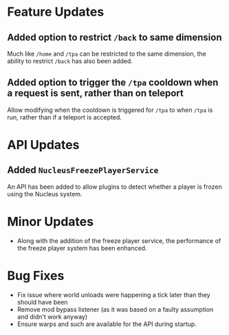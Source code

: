 # Feature Updates

## Added option to restrict `/back` to same dimension

Much like `/home` and `/tpa` can be restricted to the same dimension, the ability to restrict `/back` has also been added.

## Added option to trigger the `/tpa` cooldown when a request is sent, rather than on teleport

Allow modifying when the cooldown is triggered for `/tpa` to when `/tpa` is run, rather than if a teleport is accepted.

# API Updates

## Added `NucleusFreezePlayerService`

An API has been added to allow plugins to detect whether a player is frozen using the Nucleus system.

# Minor Updates

* Along with the addition of the freeze player service, the performance of the freeze player system has been enhanced.

# Bug Fixes

* Fix issue where world unloads were happening a tick later than they should have been
* Remove mod bypass listener (as it was based on a faulty assumption and didn't work anyway)
* Ensure warps and such are available for the API during startup.

